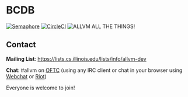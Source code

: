 # BCDB

[![Semaphore](https://img.shields.io/badge/Semaphore-ACTIVE-blue.svg)](https://bcdb.semaphoreci.com/projects/bcdb)
[![CircleCI](https://circleci.com/gh/yotann/bcdb.svg?style=svg&circle-token=9e4bcd0300cf4ad93636da4776001b0b0344eae8)](https://circleci.com/gh/yotann/bcdb)
![ALLVM ALL THE THINGS!](https://img.shields.io/badge/ALLVM-ALL%20THE%20THINGS-brightgreen.svg)

## Contact

**Mailing List**: https://lists.cs.illinois.edu/lists/info/allvm-dev

**Chat**: #allvm on [OFTC](https://www.oftc.net/)
  (using any IRC client or chat in your browser using
  [Webchat](https://webchat.oftc.net/?nick=&channels=%23allvm&uio=d4) or
  [Riot](https://riot.im/app/#/room/#_oftc_#allvm:matrix.org))

Everyone is welcome to join!

